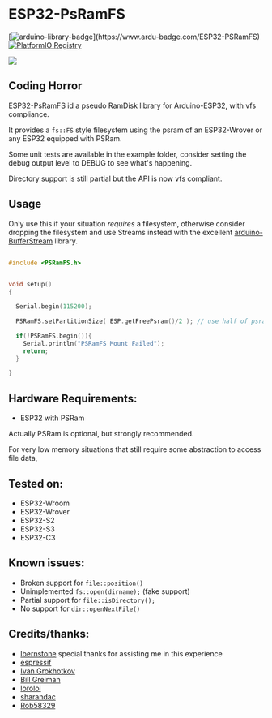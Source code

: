 # ESP32-PsRamFS

[![arduino-library-badge](https://www.ardu-badge.com/badge/ESP32-PSRamFS.svg?)](https://www.ardu-badge.com/ESP32-PSRamFS)
[![PlatformIO Registry](https://badges.registry.platformio.org/packages/tobozo/library/ESP32-PSRamFS.svg)](https://registry.platformio.org/packages/libraries/tobozo/ESP32-PSRamFS)


![](extras/logo.jpeg)




Coding Horror
-------------

ESP32-PsRamFS id a pseudo RamDisk library for Arduino-ESP32, with vfs compliance.

It provides a `fs::FS` style filesystem using the psram of an ESP32-Wrover or any ESP32 equipped with PSRam.

Some unit tests are available in the example folder, consider setting the debug output level
to DEBUG to see what's happening.

Directory support is still partial but the API is now vfs compliant.

Usage
-----

Only use this if your situation *requires* a filesystem, otherwise consider dropping the
filesystem and use Streams instead with the excellent [arduino-BufferStream](https://github.com/IndustrialShields/arduino-BufferStream) library.


```C

#include <PSRamFS.h>


void setup()
{

  Serial.begin(115200);

  PSRamFS.setPartitionSize( ESP.getFreePsram()/2 ); // use half of psram

  if(!PSRamFS.begin()){
    Serial.println("PSRamFS Mount Failed");
    return;
  }

}


```


Hardware Requirements:
---------------------

- ESP32 with PSRam

Actually PSRam is optional, but strongly recommended.

For very low memory situations that still require some abstraction to access file data,



Tested on:
----------

- ESP32-Wroom
- ESP32-Wrover
- ESP32-S2
- ESP32-S3
- ESP32-C3



Known issues:
------------

- Broken support for `file::position()`
- Unimplemented `fs::open(dirname);` (fake support)
- Partial support for `file::isDirectory();`
- No support for `dir::openNextFile()`



Credits/thanks:
--------

- [lbernstone](https://github.com/lbernstone) special thanks for assisting me in this experience
- [espressif](https://github.com/espressif)
- [Ivan Grokhotkov](https://github.com/igrr)
- [Bill Greiman](https://github.com/greiman/RamDisk)
- [lorolol](https://github.com/lorol)
- [sharandac](https://github.com/sharandac)
- [Rob58329](https://github.com/Rob58329)


